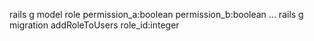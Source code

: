 rails g model role permission_a:boolean permission_b:boolean ...
rails g migration addRoleToUsers role_id:integer
